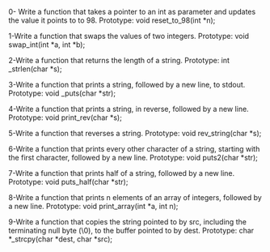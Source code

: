0- Write a function that takes a pointer to an int as parameter and updates the value it points to to 98.
Prototype: void reset_to_98(int *n);

1-Write a function that swaps the values of two integers.
Prototype: void swap_int(int *a, int *b);

2-Write a function that returns the length of a string.
Prototype: int _strlen(char *s);

3-Write a function that prints a string, followed by a new line, to stdout.
Prototype: void _puts(char *str);

4-Write a function that prints a string, in reverse, followed by a new line.
Prototype: void print_rev(char *s);

5-Write a function that reverses a string.
Prototype: void rev_string(char *s);

6-Write a function that prints every other character of a string, starting with the first character, followed by a new line.
Prototype: void puts2(char *str);

7-Write a function that prints half of a string, followed by a new line.
Prototype: void puts_half(char *str);

8-Write a function that prints n elements of an array of integers, followed by a new line.
Prototype: void print_array(int *a, int n);

9-Write a function that copies the string pointed to by src, including the terminating null byte (\0), to the buffer pointed to by dest.
Prototype: char *_strcpy(char *dest, char *src);
